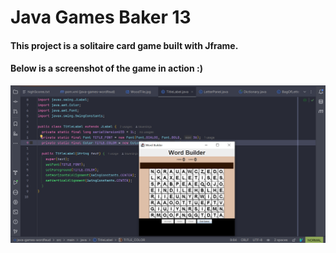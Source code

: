 # Java Games Baker 13

#### This project is a solitaire card game built with Jframe.

#### Below is a screenshot of the game in action :)

![Java Games Baker's Dozen](./java-games-baker13.png)